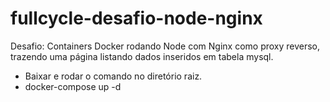 # fullcycle-desafio-node-nginx
Desafio: Containers Docker rodando Node com Nginx como proxy reverso, trazendo uma página listando dados inseridos em tabela mysql.
- Baixar e rodar o comando no diretório raiz.
- docker-compose up -d